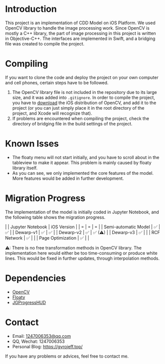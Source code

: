 # Introduction

This project is an implementation of CDD Model on iOS Platform. We used OpenCV library to handle the image processing work. Since OpenCV is mostly a C++ library, the part of image processing in this project is written in Objective-C++. The interfaces are implemented in Swift, and a bridging file was created to compile the project.

# Compiling

If you want to clone the code and deploy the project on your own computer and cell phones, certain steps have to be followed.

1. The OpenCV library file is not included in the repository due to its large size, and it was added into `.gitignore`. In order to compile the project, you have to [download](https://opencv.org/releases/) the iOS distribution of OpenCV, and add it to the project (or you can just simply place it in the root directory of the project, and Xcode will recognize that).
2. If problems are encountered when compiling the project, check the directory of bridging file in the build settings of the project.

# Known Isses

- The floaty menu will not start initially, and you have to scroll about in the tableview to make it appear. This problem is mainly caused by floaty library itself.
- As you can see, we only implemented the core features of the model. More features would be added in further development.

# Migration Progress

The implementation of the model is initially coded in Jupyter Notebook, and the following table shows the migration progress.

|  | Jupyter Notebook | iOS Version |
| = | = | = |
| Semi-automatic Model | ✅ | ✅ |
| Dewarp-v1 | ✅ | ✅ |
| Dewarp-v2 | ✅ | ✅ (⚠) |
| Dewarp-v3 | ✅ |  |
| RCF Network | ✅ |  |
| Page Optimization | ✅ |  |

⚠: There is no free transformation methods in OpenCV library. The implementation here would either be too time-consuming or produce white lines. This would be fixed in further updates, through interpolation methods. 

# Dependencies

- [OpenCV](https://opencv.org/)
- [Floaty](https://github.com/kciter/Floaty)
- [JGProgressHUD](https://github.com/JonasGessner/JGProgressHUD)

# Contact

- Email: 1247006353@qq.com
- QQ, Wechat: 1247006353
- Personal Blog: https://gyrojeff.top/

If you have any problems or advices, feel free to contact me.
